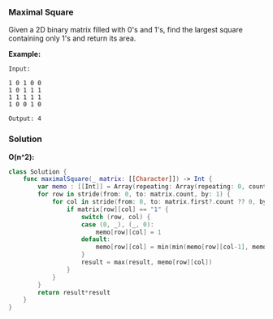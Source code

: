 
### Maximal Square

Given a 2D binary matrix filled with 0's and 1's, find the largest square containing only 1's and return its area.

__Example:__
```
Input: 

1 0 1 0 0
1 0 1 1 1
1 1 1 1 1
1 0 0 1 0

Output: 4
```

### Solution
__O(n^2):__
```Swift
class Solution {
    func maximalSquare(_ matrix: [[Character]]) -> Int {
        var memo : [[Int]] = Array(repeating: Array(repeating: 0, count: matrix.first?.count ?? 0), count: matrix.count), result = 0
        for row in stride(from: 0, to: matrix.count, by: 1) {
            for col in stride(from: 0, to: matrix.first?.count ?? 0, by: 1) {
                if matrix[row][col] == "1" {
                    switch (row, col) {
                    case (0, _), (_, 0):
                        memo[row][col] = 1
                    default:
                        memo[row][col] = min(min(memo[row][col-1], memo[row-1][col]), memo[row-1][col-1]) + 1
                    }
                    result = max(result, memo[row][col])
                }
            }
        }
        return result*result
    }
}
```
